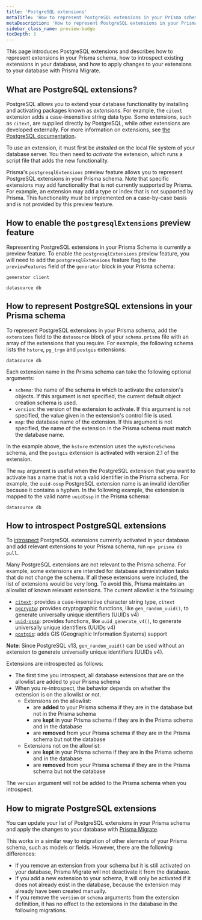 ```yaml
---
title: 'PostgreSQL extensions'
metaTitle: 'How to represent PostgreSQL extensions in your Prisma schema'
metaDescription: 'How to represent PostgreSQL extensions in your Prisma scheme, introspect extensions in your database, and apply changes to extensions with Prisma Migrate'
sidebar_class_name: preview-badge
tocDepth: 3
---
```


This page introduces PostgreSQL extensions and describes how to represent extensions in your Prisma schema, how to introspect existing extensions in your database, and how to apply changes to your extensions to your database with Prisma Migrate.

## What are PostgreSQL extensions?

PostgreSQL allows you to extend your database functionality by installing and activating packages known as _extensions_. For example, the `citext` extension adds a case-insensitive string data type. Some extensions, such as `citext`, are supplied directly by PostgreSQL, while other extensions are developed externally. For more information on extensions, see [the PostgreSQL documentation](https://www.postgresql.org/docs/current/sql-createextension.html).

To use an extension, it must first be _installed_ on the local file system of your database server. You then need to _activate_ the extension, which runs a script file that adds the new functionality.

Prisma's `postgresqlExtensions` preview feature allows you to represent PostgreSQL extensions in your Prisma schema. Note that specific extensions may add functionality that is not currently supported by Prisma. For example, an extension may add a type or index that is not supported by Prisma. This functionality must be implemented on a case-by-case basis and is not provided by this preview feature.

## How to enable the `postgresqlExtensions` preview feature

Representing PostgreSQL extensions in your Prisma Schema is currently a preview feature. To enable the `postgresqlExtensions` preview feature, you will need to add the `postgresqlExtensions` feature flag to the `previewFeatures` field of the `generator` block in your Prisma schema:

```prisma file=schema.prisma highlight=3;add showLineNumbers
generator client

datasource db
```

## How to represent PostgreSQL extensions in your Prisma schema

To represent PostgreSQL extensions in your Prisma schema, add the `extensions` field to the `datasource` block of your `schema.prisma` file with an array of the extensions that you require. For example, the following schema lists the `hstore`, `pg_trgm` and `postgis` extensions:

```prisma file=schema.prisma showLineNumbers
datasource db
```

Each extension name in the Prisma schema can take the following optional arguments:

- `schema`: the name of the schema in which to activate the extension's objects. If this argument is not specified, the current default object creation schema is used.
- `version`: the version of the extension to activate. If this argument is not specified, the value given in the extension's control file is used.
- `map`: the database name of the extension. If this argument is not specified, the name of the extension in the Prisma schema must match the database name.

In the example above, the `hstore` extension uses the `myHstoreSchema` schema, and the `postgis` extension is activated with version 2.1 of the extension.

The `map` argument is useful when the PostgreSQL extension that you want to activate has a name that is not a valid identifier in the Prisma schema. For example, the `uuid-ossp` PostgreSQL extension name is an invalid identifier because it contains a hyphen. In the following example, the extension is mapped to the valid name `uuidOssp` in the Prisma schema:

```prisma file=schema.prisma showLineNumbers
datasource db
```

## How to introspect PostgreSQL extensions

To [introspect](/orm/prisma-schema/introspection) PostgreSQL extensions currently activated in your database and add relevant extensions to your Prisma schema, run `npx prisma db pull`.

Many PostgreSQL extensions are not relevant to the Prisma schema. For example, some extensions are intended for database administration tasks that do not change the schema. If all these extensions were included, the list of extensions would be very long. To avoid this, Prisma maintains an allowlist of known relevant extensions. The current allowlist is the following:

- [`citext`](https://www.postgresql.org/docs/current/citext.html): provides a case-insensitive character string type, `citext`
- [`pgcrypto`](https://www.postgresql.org/docs/current/pgcrypto.html): provides cryptographic functions, like `gen_random_uuid()`, to generate universally unique identifiers (UUIDs v4)
- [`uuid-ossp`](https://www.postgresql.org/docs/current/uuid-ossp.html): provides functions, like `uuid_generate_v4()`, to generate universally unique identifiers (UUIDs v4)
- [`postgis`](https://postgis.net/): adds GIS (Geographic Information Systems) support

**Note**: Since PostgreSQL v13, `gen_random_uuid()` can be used without an extension to generate universally unique identifiers (UUIDs v4).

Extensions are introspected as follows:

- The first time you introspect, all database extensions that are on the allowlist are added to your Prisma schema
- When you re-introspect, the behavior depends on whether the extension is on the allowlist or not.
  - Extensions on the allowlist:
    - are **added** to your Prisma schema if they are in the database but not in the Prisma schema
    - are **kept** in your Prisma schema if they are in the Prisma schema and in the database
    - are **removed** from your Prisma schema if they are in the Prisma schema but not the database
  - Extensions not on the allowlist:
    - are **kept** in your Prisma schema if they are in the Prisma schema and in the database
    - are **removed** from your Prisma schema if they are in the Prisma schema but not the database

The `version` argument will not be added to the Prisma schema when you introspect.

## How to migrate PostgreSQL extensions

You can update your list of PostgreSQL extensions in your Prisma schema and apply the changes to your database with [Prisma Migrate](/orm/prisma-migrate).

This works in a similar way to migration of other elements of your Prisma schema, such as models or fields. However, there are the following differences:

- If you remove an extension from your schema but it is still activated on your database, Prisma Migrate will not deactivate it from the database.
- If you add a new extension to your schema, it will only be activated if it does not already exist in the database, because the extension may already have been created manually.
- If you remove the `version` or `schema` arguments from the extension definition, it has no effect to the extensions in the database in the following migrations.
